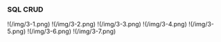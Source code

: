 ### SQL CRUD

!(/img/3-1.png)
!(/img/3-2.png)
!(/img/3-3.png)
!(/img/3-4.png)
!(/img/3-5.png)
!(/img/3-6.png)
!(/img/3-7.png)